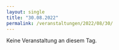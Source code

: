 ```yaml
---
layout: single
title: "30.08.2022"
permalink: /veranstaltungen/2022/08/30/
---
```


Keine Veranstaltung an diesem Tag.
